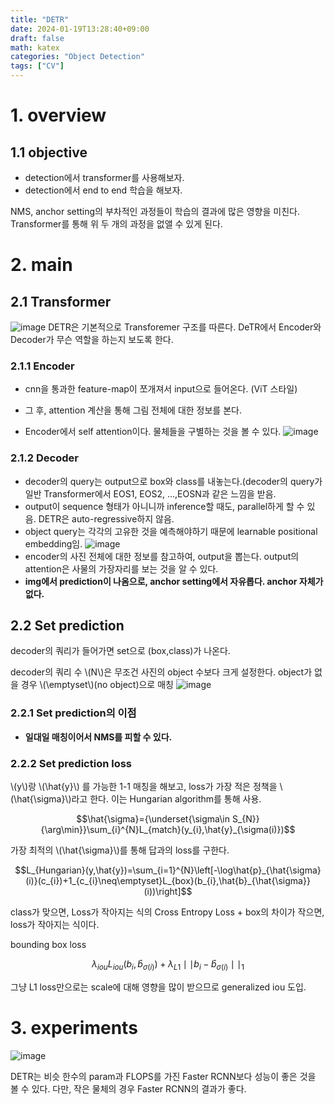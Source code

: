 ```yaml
---
title: "DETR"
date: 2024-01-19T13:28:40+09:00
draft: false
math: katex
categories: "Object Detection"
tags: ["CV"]
---
```


# 1. overview

## 1.1 objective

- detection에서 transformer를 사용해보자.
- detection에서 end to end 학습을 해보자.

NMS, anchor setting의 부차적인 과정들이 학습의 결과에 많은 영향을 미친다. Transformer를 통해 위 두 개의 과정을 없앨 수 있게 된다.

# 2. main

## 2.1 Transformer
![image](https://github.com/ownvoy/ownogatari/assets/96481582/3c6be95f-25a9-466f-a7cd-32a6946f8cef)
DETR은 기본적으로 Transforemer 구조를 따른다. DeTR에서 Encoder와 Decoder가 무슨 역할을 하는지 보도록 한다.
### 2.1.1 Encoder
- cnn을 통과한 feature-map이 쪼개져서 input으로 들어온다. (ViT 스타일)
- 그 후, attention 계산을 통해 그림 전체에 대한 정보를 본다.

- Encoder에서 self attention이다. 물체들을 구별하는 것을 볼 수 있다.
![image](https://github.com/ownvoy/ownogatari/assets/96481582/5c4633b1-d90e-4385-862c-0e8ba375e9c4)


### 2.1.2 Decoder

- decoder의 query는 output으로 box와 class를 내놓는다.(decoder의 query가 일반 Transformer에서 EOS1, EOS2, ...,EOSN과 같은 느낌을 받음. 
- output이 sequence 형태가 아니니까 inference할 때도, parallel하게 할 수 있음. DETR은 auto-regressive하지 않음. 
- object query는 각각의 고유한 것을 예측해야하기 때문에 learnable positional embedding임.
![image](https://github.com/ownvoy/ownogatari/assets/96481582/7514a9b5-bd64-4991-b90f-b98ae5b31bca)
- encoder의 사진 전체에 대한 정보를 참고하여, output을 뽑는다. output의 attention은 사물의 가장자리를 보는 것을 알 수 있다.
- __img에서 prediction이 나옴으로, anchor setting에서 자유롭다. anchor 자체가 없다.__

## 2.2 Set prediction

decoder의 쿼리가 들어가면 set으로 (box,class)가 나온다.

decoder의 쿼리 수 \\(N\\)은 무조건 사진의 object 수보다 크게 설정한다. object가 없을 경우 \\(\emptyset\\)(no object)으로 매칭
![image](https://github.com/ownvoy/ownogatari/assets/96481582/899559be-99ec-409d-a73a-0dce868eae8d)

### 2.2.1 Set prediction의 이점
- __일대일 매칭이어서 NMS를 피할 수 있다.__


### 2.2.2 Set prediction loss

\\(y\\)랑 \\(\hat{y}\\) 를 가능한 1-1 매칭을 해보고, loss가 가장 적은 정책을 \\(\hat{\sigma}\\)라고 한다. 이는 Hungarian algorithm를 통해 사용.

$$\hat{\sigma}={\underset{\sigma\in S_{N}}{\arg\min}}\sum_{i}^{N}L_{match}(y_{i},\hat{y}_{\sigma(i)})$$

가장 최적의 \\(\hat{\sigma}\\)를 통해 답과의 loss를 구한다.

$$L_{Hungarian}(y,\hat{y})=\sum_{i=1}^{N}\left[-\log\hat{p}_{\hat{\sigma}(i)}(c_{i})+1_{c_{i}\neq\emptyset}L_{box}(b_{i},\hat{b}_{\hat{\sigma}}(i))\right]$$

class가 맞으면, Loss가 작아지는 식의 Cross Entropy Loss + box의 차이가 작으면, loss가 작아지는 식이다.

bounding box loss

$$\lambda_{iou}L_{iou}(b_{i},\hat{b}_{\sigma(i)})+\lambda_{L1}\mid\mid b_{i}-\hat{b}_{\sigma(i)}\mid\mid_{1}$$

그냥 L1 loss만으로는 scale에 대해 영향을 많이 받으므로 generalized iou 도입.

# 3. experiments

![image](https://github.com/ownvoy/ownogatari/assets/96481582/9cff582c-fa59-486d-b616-00b448bbf9ff)

DETR는 비슷 한수의 param과 FLOPS를 가진 Faster RCNN보다 성능이 좋은 것을 볼 수 있다. 다만, 작은 물체의 경우 Faster RCNN의 결과가 좋다.


